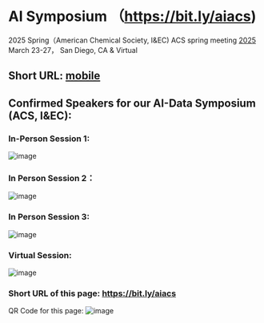 # AI Symposium （https://bit.ly/aiacs)
2025 Spring（American Chemical Society, I&amp;EC) ACS spring meeting [2025](https://www.acs.org/meetings/acs-meetings/spring.html) March 23-27， San Diego, CA & Virtual
## Short URL: [mobile](https://bit.ly/m/aiacs)

## Confirmed Speakers for our AI-Data Symposium (ACS, I&EC):

### In-Person Session 1:
![image](https://github.com/user-attachments/assets/60497bde-3373-417b-b4f1-000d533658cd)


### In Person Session 2：
![image](https://github.com/user-attachments/assets/2984c5b0-c20b-4d2f-b205-0a3e3d3e6a73)


### In Person Session 3:
![image](https://github.com/user-attachments/assets/bdbb95a8-1a3a-4782-8f2c-827725825ea1)


### Virtual Session:
![image](https://github.com/user-attachments/assets/03a7ef6f-101c-4065-a45f-2d72c1927d93)

### Short URL of this page: https://bit.ly/aiacs
QR Code for this page:
![image](https://github.com/user-attachments/assets/d108dc94-60b5-4428-9ac2-baedb9b34759)

